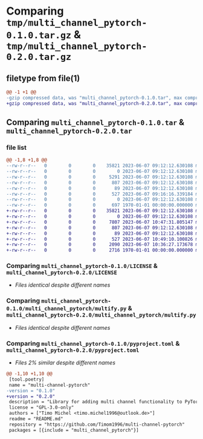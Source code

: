 # Comparing `tmp/multi_channel_pytorch-0.1.0.tar.gz` & `tmp/multi_channel_pytorch-0.2.0.tar.gz`

## filetype from file(1)

```diff
@@ -1 +1 @@
-gzip compressed data, was "multi_channel_pytorch-0.1.0.tar", max compression
+gzip compressed data, was "multi_channel_pytorch-0.2.0.tar", max compression
```

## Comparing `multi_channel_pytorch-0.1.0.tar` & `multi_channel_pytorch-0.2.0.tar`

### file list

```diff
@@ -1,8 +1,8 @@
--rw-r--r--   0        0        0    35821 2023-06-07 09:12:12.630108 multi_channel_pytorch-0.1.0/LICENSE
--rw-r--r--   0        0        0        0 2023-06-07 09:12:12.630108 multi_channel_pytorch-0.1.0/multi_channel_pytorch/__init__.py
--rw-r--r--   0        0        0     5291 2023-06-07 09:12:12.630108 multi_channel_pytorch-0.1.0/multi_channel_pytorch/injection.py
--rw-r--r--   0        0        0      807 2023-06-07 09:12:12.630108 multi_channel_pytorch-0.1.0/multi_channel_pytorch/multify.py
--rw-r--r--   0        0        0       89 2023-06-07 09:12:12.630108 multi_channel_pytorch-0.1.0/multi_channel_pytorch/utils.py
--rw-r--r--   0        0        0      527 2023-06-07 09:16:16.339184 multi_channel_pytorch-0.1.0/pyproject.toml
--rw-r--r--   0        0        0        0 2023-06-07 09:12:12.630108 multi_channel_pytorch-0.1.0/README.md
--rw-r--r--   0        0        0      697 1970-01-01 00:00:00.000000 multi_channel_pytorch-0.1.0/PKG-INFO
+-rw-r--r--   0        0        0    35821 2023-06-07 09:12:12.630108 multi_channel_pytorch-0.2.0/LICENSE
+-rw-r--r--   0        0        0        0 2023-06-07 09:12:12.630108 multi_channel_pytorch-0.2.0/multi_channel_pytorch/__init__.py
+-rw-r--r--   0        0        0     7807 2023-06-07 10:47:31.805147 multi_channel_pytorch-0.2.0/multi_channel_pytorch/injection.py
+-rw-r--r--   0        0        0      807 2023-06-07 09:12:12.630108 multi_channel_pytorch-0.2.0/multi_channel_pytorch/multify.py
+-rw-r--r--   0        0        0       89 2023-06-07 09:12:12.630108 multi_channel_pytorch-0.2.0/multi_channel_pytorch/utils.py
+-rw-r--r--   0        0        0      527 2023-06-07 10:49:10.100826 multi_channel_pytorch-0.2.0/pyproject.toml
+-rw-r--r--   0        0        0     2090 2023-06-07 10:36:27.173678 multi_channel_pytorch-0.2.0/README.md
+-rw-r--r--   0        0        0     2716 1970-01-01 00:00:00.000000 multi_channel_pytorch-0.2.0/PKG-INFO
```

### Comparing `multi_channel_pytorch-0.1.0/LICENSE` & `multi_channel_pytorch-0.2.0/LICENSE`

 * *Files identical despite different names*

### Comparing `multi_channel_pytorch-0.1.0/multi_channel_pytorch/multify.py` & `multi_channel_pytorch-0.2.0/multi_channel_pytorch/multify.py`

 * *Files identical despite different names*

### Comparing `multi_channel_pytorch-0.1.0/pyproject.toml` & `multi_channel_pytorch-0.2.0/pyproject.toml`

 * *Files 2% similar despite different names*

```diff
@@ -1,10 +1,10 @@
 [tool.poetry]
 name = "multi-channel-pytorch"
-version = "0.1.0"
+version = "0.2.0"
 description = "Library for adding multi channel functionality to PyTorch models."
 license = "GPL-3.0-only"
 authors = ["Timo Michel <timo.michel1996@outlook.de>"]
 readme = "README.md"
 repository = "https://github.com/Timom1996/multi-channel-pytorch"
 packages = [{include = "multi_channel_pytorch"}]
```

